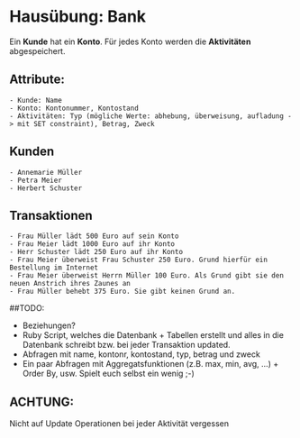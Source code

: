 # Hausübung: Bank

Ein **Kunde** hat ein **Konto**. Für jedes Konto werden die **Aktivitäten** abgespeichert.

## Attribute:
	- Kunde: Name
	- Konto: Kontonummer, Kontostand
	- Aktivitäten: Typ (mögliche Werte: abhebung, überweisung, aufladung -> mit SET constraint), Betrag, Zweck

## Kunden
	- Annemarie Müller
	- Petra Meier
	- Herbert Schuster

## Transaktionen
	- Frau Müller lädt 500 Euro auf sein Konto
	- Frau Meier lädt 1000 Euro auf ihr Konto
	- Herr Schuster lädt 250 Euro auf ihr Konto
	- Frau Meier überweist Frau Schuster 250 Euro. Grund hierfür ein Bestellung im Internet
	- Frau Meier überweist Herrn Müller 100 Euro. Als Grund gibt sie den neuen Anstrich ihres Zaunes an
	- Frau Müller behebt 375 Euro. Sie gibt keinen Grund an.

##TODO:
- Beziehungen?
- Ruby Script, welches die Datenbank + Tabellen erstellt und alles in die Datenbank schreibt bzw. bei jeder Transaktion updated.
- Abfragen mit name, kontonr, kontostand, typ, betrag und zweck
- Ein paar Abfragen mit Aggregatsfunktionen (z.B. max, min, avg, ...) + Order By, usw. Spielt euch selbst ein wenig ;-)

## ACHTUNG:
Nicht auf Update Operationen bei jeder Aktivität vergessen
